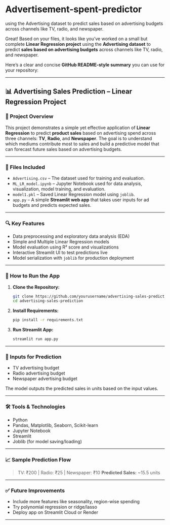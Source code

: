# Advertisement-spent-predictor
using the Advertising dataset to predict sales based on advertising budgets across channels like TV, radio, and newspaper.

Great! Based on your files, it looks like you’ve worked on a small but complete **Linear Regression project** using the **Advertising dataset** to predict **sales based on advertising budgets** across channels like TV, radio, and newspaper.

Here’s a clear and concise **GitHub README-style summary** you can use for your repository:

---

## 📊 Advertising Sales Prediction – Linear Regression Project

### 🧠 Project Overview

This project demonstrates a simple yet effective application of **Linear Regression** to predict **product sales** based on advertising spend across three channels: **TV**, **Radio**, and **Newspaper**. The goal is to understand which mediums contribute most to sales and build a predictive model that can forecast future sales based on advertising budgets.

---

### 📁 Files Included

* `Advertising.csv` – The dataset used for training and evaluation.
* `ML_LR_model.ipynb` – Jupyter Notebook used for data analysis, visualization, model training, and evaluation.
* `model1.pkl` – Saved Linear Regression model using `joblib`.
* `app.py` – A simple **Streamlit web app** that takes user inputs for ad budgets and predicts expected sales.

---

### 🔍 Key Features

* Data preprocessing and exploratory data analysis (EDA)
* Simple and Multiple Linear Regression models
* Model evaluation using R² score and visualizations
* Interactive Streamlit UI to test predictions live
* Model serialization with `joblib` for production deployment

---

### 🚀 How to Run the App

1. **Clone the Repository:**

   ```bash
   git clone https://github.com/yourusername/advertising-sales-prediction.git
   cd advertising-sales-prediction
   ```

2. **Install Requirements:**

   ```bash
   pip install -r requirements.txt
   ```

3. **Run Streamlit App:**

   ```bash
   streamlit run app.py
   ```

---

### 📌 Inputs for Prediction

* TV advertising budget
* Radio advertising budget
* Newspaper advertising budget

The model outputs the predicted sales in units based on the input values.

---

### 🛠 Tools & Technologies

* Python
* Pandas, Matplotlib, Seaborn, Scikit-learn
* Jupyter Notebook
* Streamlit
* Joblib (for model saving/loading)

---

### 📈 Sample Prediction Flow

> TV: ₹200 | Radio: ₹25 | Newspaper: ₹10
> **Predicted Sales:** \~15.5 units

---

### ✅ Future Improvements

* Include more features like seasonality, region-wise spending
* Try polynomial regression or ridge/lasso
* Deploy app on Streamlit Cloud or Render

---
    

